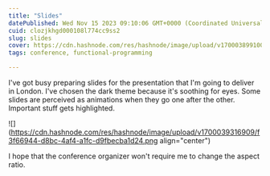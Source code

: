 ```yaml
---
title: "Slides"
datePublished: Wed Nov 15 2023 09:10:06 GMT+0000 (Coordinated Universal Time)
cuid: clozjkhgd000108l774cc9ss2
slug: slides
cover: https://cdn.hashnode.com/res/hashnode/image/upload/v1700038991004/f80db38d-c6a4-488e-a046-91116a288c04.jpeg
tags: conference, functional-programming

---
```


I've got busy preparing slides for the presentation that I'm going to deliver in London. I've chosen the dark theme because it's soothing for eyes. Some slides are perceived as animations when they go one after the other. Important stuff gets highlighted.

![](https://cdn.hashnode.com/res/hashnode/image/upload/v1700039316909/f3f66944-d8bc-4af4-a1fc-d9fbecba1d24.png align="center")

I hope that the conference organizer won't require me to change the aspect ratio.